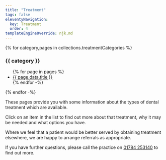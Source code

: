 ```yaml
---
title: "Treatment"
tags: false
eleventyNavigation:
  key: Treatment
  order: 4
templateEngineOverride: njk,md
---
```


<aside class="treatment-list">
{% for category,pages in collections.treatmentCategories %}
<h3 class="treatment-category">{{ category }}</h3>
<ul class="treatment-items">
  {% for page in pages %}
  <li class="treatment-item"><a href="{{ page.url }}">{{ page.data.title }}</a></li>
  {% endfor -%}
</ul>
{% endfor -%}
</aside>

These pages provide you with some information about the types of dental treatment which are available.

Click on an item in the list to find out more about that treatment, why it may be needed and what options you have.

Where we feel that a patient would be better served by obtaining treatment elsewhere, we are happy to arrange referrals as appropriate.

If you have further questions, please call the practice on [01784 253140](tel:+441784253140) to find out more.
